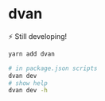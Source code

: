# dvan

️⚡️ Still developing!

```bash
yarn add dvan

# in package.json scripts
dvan dev
# show help
dvan dev -h
```